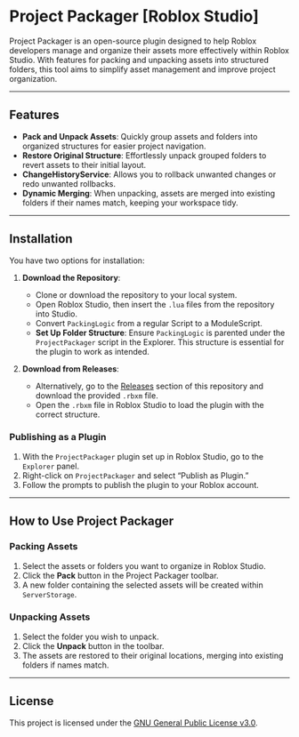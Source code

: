 # Project Packager [Roblox Studio]

Project Packager is an open-source plugin designed to help Roblox developers manage and organize their assets more effectively within Roblox Studio. With features for packing and unpacking assets into structured folders, this tool aims to simplify asset management and improve project organization.

---

## Features

- **Pack and Unpack Assets**: Quickly group assets and folders into organized structures for easier project navigation.
- **Restore Original Structure**: Effortlessly unpack grouped folders to revert assets to their initial layout.
- **ChangeHistoryService**: Allows you to rollback unwanted changes or redo unwanted rollbacks.
- **Dynamic Merging**: When unpacking, assets are merged into existing folders if their names match, keeping your workspace tidy.

---

## Installation

You have two options for installation:

1. **Download the Repository**:
   - Clone or download the repository to your local system.
   - Open Roblox Studio, then insert the `.lua` files from the repository into Studio.
   - Convert `PackingLogic` from a regular Script to a ModuleScript.
   - **Set Up Folder Structure**: Ensure `PackingLogic` is parented under the `ProjectPackager` script in the Explorer. This structure is essential for the plugin to work as intended.

2. **Download from Releases**:
   - Alternatively, go to the [Releases](../../releases) section of this repository and download the provided `.rbxm` file.
   - Open the `.rbxm` file in Roblox Studio to load the plugin with the correct structure.

### Publishing as a Plugin

1. With the `ProjectPackager` plugin set up in Roblox Studio, go to the `Explorer` panel.
2. Right-click on `ProjectPackager` and select “Publish as Plugin.”
3. Follow the prompts to publish the plugin to your Roblox account.

---

## How to Use Project Packager

### Packing Assets

1. Select the assets or folders you want to organize in Roblox Studio.
2. Click the **Pack** button in the Project Packager toolbar.
3. A new folder containing the selected assets will be created within `ServerStorage`.

### Unpacking Assets

1. Select the folder you wish to unpack.
2. Click the **Unpack** button in the toolbar.
3. The assets are restored to their original locations, merging into existing folders if names match.

---

## License

This project is licensed under the [GNU General Public License v3.0](https://www.gnu.org/licenses/gpl-3.0.en.html).
